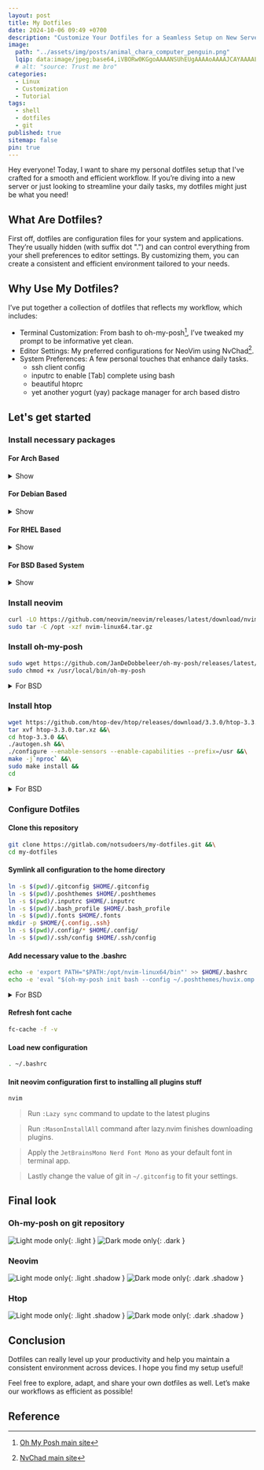 ```yaml
---
layout: post
title: My Dotfiles
date: 2024-10-06 09:49 +0700
description: "Customize Your Dotfiles for a Seamless Setup on New Servers!"
image:
  path: "../assets/img/posts/animal_chara_computer_penguin.png"
  lqip: data:image/jpeg;base64,iVBORw0KGgoAAAANSUhEUgAAAAoAAAAJCAYAAAALpr0TAAABC0lEQVR4nI2Qu0rDUABAz71p2qhNoYRWSHVwKYgPBKEVF4eKDoLoR+jgF9jVVdwy+RUiOGapk+DQxUeHghWhaFUiTZqkj1s/oEvPeOAsB6ZETJjzBwuiM3R9gSi847JyCyAnu8E1hnmB0E5Jpm6o1ioACYDVcnnekEbOs4rWZ/d9bxjrDEY6MpMXfdQR4EqAoR/v+363nmg9unbtKr1rBWwWCwxHCvnXrtjZ7KIEeH2qu2GvF6uR0rzfb3aMHzZyKcb9kEIyXl4pbR0mnhvNA9NMHzuOM/vV6SCE4O2jTd5scH+yTX5uPfK90ppoNFvVTMZc0qSIlGIMgFKkZ3SllHrpBkGtbdvNaTfyDx0lYbxxHC8QAAAAAElFTkSuQmCC
  # alt: "source: Trust me bro"
categories:
  - Linux
  - Customization
  - Tutorial
tags:
  - shell
  - dotfiles
  - git
published: true
sitemap: false
pin: true
---
```


Hey everyone! Today, I want to share my personal dotfiles setup that I've crafted for a smooth and efficient workflow. If you’re diving into a new server or just looking to streamline your daily tasks, my dotfiles might just be what you need!

## What Are Dotfiles?

First off, dotfiles are configuration files for your system and applications. They’re usually hidden (with suffix dot ".") and can control everything from your shell preferences to editor settings. By customizing them, you can create a consistent and efficient environment tailored to your needs.

## Why Use My Dotfiles?

I’ve put together a collection of dotfiles that reflects my workflow, which includes:

- Terminal Customization: From bash to oh-my-posh[^footnote], I’ve tweaked my prompt to be informative yet clean.
- Editor Settings: My preferred configurations for NeoVim using NvChad[^footnote2].
- System Preferences: A few personal touches that enhance daily tasks.
  - ssh client config
  - inputrc to enable [Tab] complete using bash
  - beautiful htoprc
  - yet another yogurt (yay) package manager for arch based distro

## Let's get started

### Install necessary packages

#### For Arch Based

<details markdown="1">
<summary>Show</summary>

```sh
sudo pacman -Syy && \
sudo pacman -S --noconfirm base-devel git wget curl unzip npm bash-completion \
ripgrep python-virtualenv lm_sensors fontconfig && \
git clone https://aur.archlinux.org/yay.git && \
cd yay && \
makepkg -si --noconfirm && \
cd
```

</details>

#### For Debian Based

<details markdown="1">
<summary>Show</summary>

```sh
sudo apt update && \
sudo apt install -y git wget curl && \
curl -fsSL https://deb.nodesource.com/setup_lts.x -o nodesource_setup.sh && \
sudo bash nodesource_setup.sh && \
sudo apt install -y unzip nodejs bash-completion ripgrep python3-venv \
libncursesw5-dev autotools-dev autoconf automake build-essential libcap-dev libsensors-dev
```

</details>

#### For RHEL Based

<details markdown="1">
<summary>Show</summary>

```sh
sudo dnf update -y && \
sudo dnf install -y epel-release git wget curl && \
curl -fsSL https://rpm.nodesource.com/setup_lts.x -o nodesource_setup.sh && \
sudo bash nodesource_setup.sh && \
sudo dnf install -y tar unzip fontconfig nodejs bash-completion ripgrep python3-virtualenv \
ncurses-devel automake autoconf gcc libcap-devel lm_sensors-devel --skip-broken
```

</details>

#### For BSD Based System

<details markdown="1">
<summary>Show</summary>

```sh
pkg update && \
pkg install -y bash bash-completion bash-completion-freebsd \
git neovim npm-node20 ripgrep py311-virtualenv fontconfig automake ncurses gcc autotools autoconf
```

</details>

### Install neovim

```sh
curl -LO https://github.com/neovim/neovim/releases/latest/download/nvim-linux64.tar.gz && \
sudo tar -C /opt -xzf nvim-linux64.tar.gz
```

### Install oh-my-posh

```sh
sudo wget https://github.com/JanDeDobbeleer/oh-my-posh/releases/latest/download/posh-linux-amd64 -O /usr/local/bin/oh-my-posh && \
sudo chmod +x /usr/local/bin/oh-my-posh
```

<details markdown="1">
<summary>For BSD</summary>

```sh
fetch https://github.com/JanDeDobbeleer/oh-my-posh/releases/latest/download/posh-freebsd-amd64 -o /usr/local/bin/oh-my-posh && \
chmod +x /usr/local/bin/oh-my-posh
```

</details>

### Install htop

```sh
wget https://github.com/htop-dev/htop/releases/download/3.3.0/htop-3.3.0.tar.xz &&\
tar xvf htop-3.3.0.tar.xz &&\
cd htop-3.3.0 &&\
./autogen.sh &&\
./configure --enable-sensors --enable-capabilities --prefix=/usr &&\
make -j`nproc` &&\
sudo make install &&
cd
```

<details markdown="1">
<summary>For BSD</summary>

```sh
fetch https://github.com/htop-dev/htop/releases/download/3.3.0/htop-3.3.0.tar.xz &&\
tar xvf htop-3.3.0.tar.xz &&\
cd htop-3.3.0 &&\
./autogen.sh &&\
./configure --enable-unicode --prefix=/usr &&\
make -j`nproc` &&\
make install &&
cd
```

</details>

### Configure Dotfiles

#### Clone this repository

```sh
git clone https://gitlab.com/notsudoers/my-dotfiles.git &&\
cd my-dotfiles
```

#### Symlink all configuration to the home directory

```sh
ln -s $(pwd)/.gitconfig $HOME/.gitconfig
ln -s $(pwd)/.poshthemes $HOME/.poshthemes
ln -s $(pwd)/.inputrc $HOME/.inputrc
ln -s $(pwd)/.bash_profile $HOME/.bash_profile
ln -s $(pwd)/.fonts $HOME/.fonts
mkdir -p $HOME/{.config,.ssh}
ln -s $(pwd)/.config/* $HOME/.config/
ln -s $(pwd)/.ssh/config $HOME/.ssh/config
```

#### Add necessary value to the .bashrc

```sh
echo -e 'export PATH="$PATH:/opt/nvim-linux64/bin"' >> $HOME/.bashrc
echo -e 'eval "$(oh-my-posh init bash --config ~/.poshthemes/huvix.omp.yaml)" \nalias cl="clear"' >> $HOME/.bashrc
```

<details markdown="1">
<summary>For BSD</summary>

```sh
cd
fetch https://gist.githubusercontent.com/notsudoers/574e5da0a1396dc4d727d823c8087046/raw/2826f0c7aae15e13f05e41006ad1b266ef14fa25/.bashrc
echo -e '\neval "$(oh-my-posh init bash --config ~/.poshthemes/huvix.omp.yaml)"' >> $HOME/.bashrc
pw usermod $USER -s $(which bash)
```

</details>

#### Refresh font cache

```sh
fc-cache -f -v
```

#### Load new configuration

```sh
. ~/.bashrc
```

#### Init neovim configuration first to installing all plugins stuff

```sh
nvim
```

> Run `:Lazy sync` command to update to the latest plugins

> Run `:MasonInstallAll` command after lazy.nvim finishes downloading plugins.

> Apply the `JetBrainsMono Nerd Font Mono` as your default font in terminal app.

> Lastly change the value of git in `~/.gitconfig` to fit your settings.

## Final look

### Oh-my-posh on git repository

![Light mode only](../assets/img/posts/Dotfiles.png){: .light }
![Dark mode only](../assets/img/posts/Dotfiles.png){: .dark }

### Neovim

![Light mode only](../assets/img/posts/Nvim_light.png){: .light .shadow }
![Dark mode only](../assets/img/posts/Nvim_dark.png){: .dark .shadow }

### Htop

![Light mode only](../assets/img/posts/htop.png){: .light .shadow }
![Dark mode only](../assets/img/posts/htop.png){: .dark .shadow }

## Conclusion

Dotfiles can really level up your productivity and help you maintain a consistent environment across devices. I hope you find my setup useful!

Feel free to explore, adapt, and share your own dotfiles as well. Let’s make our workflows as efficient as possible!

## Reference

[^footnote]: [Oh My Posh main site](https://ohmyposh.dev/)

[^footnote2]: [NvChad main site](https://nvchad.com/)
